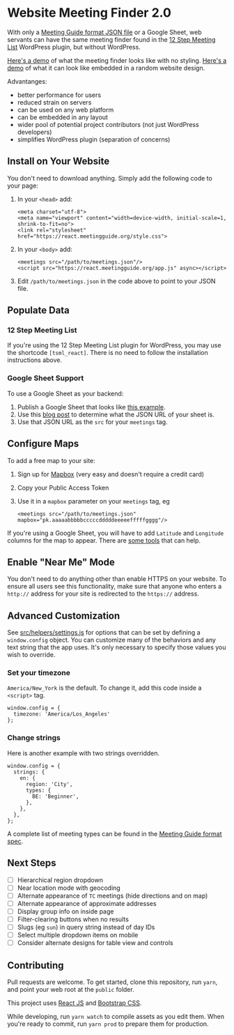 # Website Meeting Finder 2.0

With only a [Meeting Guide format JSON file](https://github.com/code4recovery/spec) or a Google Sheet, web servants can have the same meeting finder found in the [12 Step Meeting List](https://github.com/code4recovery/12-step-meeting-list) WordPress plugin, but without WordPress.

[Here's a demo](https://react.meetingguide.org/) of what the meeting finder looks like with no styling. [Here's a demo](https://react.meetingguide.org/demo.html) of what it can look like embedded in a random website design.

Advantanges:

- better performance for users
- reduced strain on servers
- can be used on any web platform
- can be embedded in any layout
- wider pool of potential project contributors (not just WordPress developers)
- simplifies WordPress plugin (separation of concerns)

## Install on Your Website

You don't need to download anything. Simply add the following code to your page:

1.  In your `<head>` add:

        <meta charset="utf-8">
        <meta name="viewport" content="width=device-width, initial-scale=1, shrink-to-fit=no">
        <link rel="stylesheet" href="https://react.meetingguide.org/style.css">

1.  In your `<body>` add:

        <meetings src="/path/to/meetings.json"/>
        <script src="https://react.meetingguide.org/app.js" async></script>

1.  Edit `/path/to/meetings.json` in the code above to point to your JSON file.

## Populate Data

### 12 Step Meeting List

If you're using the 12 Step Meeting List plugin for WordPress, you may use the shortcode `[tsml_react]`. There is no need to follow the installation instructions above.

### Google Sheet Support

To use a Google Sheet as your backend:

1. Publish a Google Sheet that looks like [this example](https://docs.google.com/spreadsheets/d/e/2PACX-1vQJ5OsDCKSDEvWvqM_Z6tmXe4N-VYEnEAfvU5PX5QXZjHVbnrX-aeiyhWnZp0wpWtOmWjO4L5GJtfFu/pubhtml).
1. Use this [blog post](https://coderwall.com/p/duapqq/use-a-google-spreadsheet-as-your-json-backend) to determine what the JSON URL of your sheet is.
1. Use that JSON URL as the `src` for your `meetings` tag.

## Configure Maps

To add a free map to your site:

1.  Sign up for [Mapbox](https://mapbox.com) (very easy and doesn't require a credit card)
1.  Copy your Public Access Token
1.  Use it in a `mapbox` parameter on your `meetings` tag, eg

        <meetings src="/path/to/meetings.json" mapbox="pk.aaaaabbbbbcccccdddddeeeeefffffgggg"/>

If you're using a Google Sheet, you will have to add `Latitude` and `Longitude` columns for the map to appear. There are [some tools](https://www.google.com/search?q=google+sheet+geocode) that can help.

## Enable "Near Me" Mode

You don't need to do anything other than enable HTTPS on your website. To ensure all users see this functionality, make sure that anyone who enters a `http://` address for your site is redirected to the `https://` address.

## Advanced Customization

See [src/helpers/settings.js](settings.js) for options that can be set by defining a `window.config` object. You can customize many of the behaviors and any text string that the app uses. It's only necessary to specify those values you wish to override.

### Set your timezone

`America/New_York` is the default. To change it, add this code inside a `<script>` tag.

    window.config = {
      timezone: 'America/Los_Angeles'
    };

### Change strings

Here is another example with two strings overridden.

    window.config = {
      strings: {
        en: {
          region: 'City',
          types: {
            BE: 'Beginner',
          },
        },
      },
    };

A complete list of meeting types can be found in the [Meeting Guide format spec](https://github.com/code4recovery/spec).

## Next Steps

- [ ] Hierarchical region dropdown
- [ ] Near location mode with geocoding
- [ ] Alternate appearance of `TC` meetings (hide directions and on map)
- [ ] Alternate appearance of approximate addresses
- [ ] Display group info on inside page
- [ ] Filter-clearing buttons when no results
- [ ] Slugs (eg `sun`) in query string instead of day IDs
- [ ] Select multiple dropdown items on mobile
- [ ] Consider alternate designs for table view and controls

## Contributing

Pull requests are welcome. To get started, clone this repository, run `yarn`, and point your web root at the `public` folder.

This project uses [React JS](https://reactjs.org/) and [Bootstrap CSS](http://getbootstrap.com/).

While developing, run `yarn watch` to compile assets as you edit them. When you're ready to commit, run `yarn prod` to prepare them for production.
